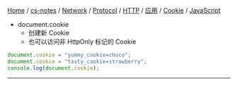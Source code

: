 [Home](https://mengxianbin.github.io) /
[cs-notes](https://mengxianbin.github.io/cs-notes/site) /
[Network](https://mengxianbin.github.io/cs-notes/site/Network) /
[Protocol](https://mengxianbin.github.io/cs-notes/site/Network/Protocol) /
[HTTP](https://mengxianbin.github.io/cs-notes/site/Network/Protocol/HTTP) /
[应用](https://mengxianbin.github.io/cs-notes/site/Network/Protocol/HTTP/%E5%BA%94%E7%94%A8) /
[Cookie](https://mengxianbin.github.io/cs-notes/site/Network/Protocol/HTTP/%E5%BA%94%E7%94%A8/Cookie) /
[JavaScript](https://mengxianbin.github.io/cs-notes/site/Network/Protocol/HTTP/%E5%BA%94%E7%94%A8/Cookie/JavaScript)

* document.cookie
    * 创建新 Cookie
    * 也可以访问非 HttpOnly 标记的 Cookie

```js
document.cookie = "yummy_cookie=choco";
document.cookie = "tasty_cookie=strawberry";
console.log(document.cookie);
```

---
